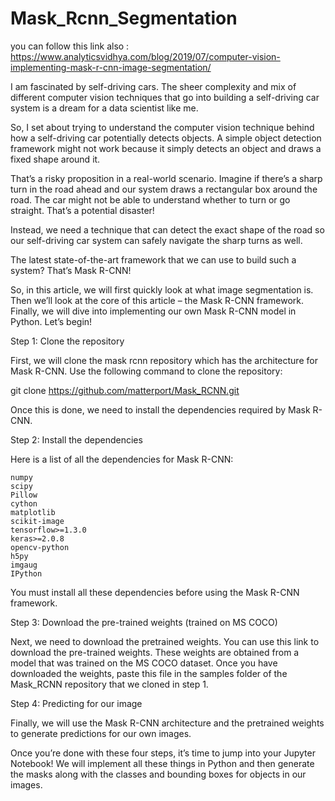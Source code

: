 # Mask_Rcnn_Segmentation 

you can follow this link also : https://www.analyticsvidhya.com/blog/2019/07/computer-vision-implementing-mask-r-cnn-image-segmentation/


I am fascinated by self-driving cars. The sheer complexity and mix of different computer vision techniques that go into building a self-driving car system is a dream for a data scientist like me.

So, I set about trying to understand the computer vision technique behind how a self-driving car potentially detects objects. A simple object detection framework might not work because it simply detects an object and draws a fixed shape around it.

That’s a risky proposition in a real-world scenario. Imagine if there’s a sharp turn in the road ahead and our system draws a rectangular box around the road. The car might not be able to understand whether to turn or go straight. That’s a potential disaster!

Instead, we need a technique that can detect the exact shape of the road so our self-driving car system can safely navigate the sharp turns as well.

The latest state-of-the-art framework that we can use to build such a system? That’s Mask R-CNN!

So, in this article, we will first quickly look at what image segmentation is. Then we’ll look at the core of this article – the Mask R-CNN framework. Finally, we will dive into implementing our own Mask R-CNN model in Python. Let’s begin!


Step 1: Clone the repository

First, we will clone the mask rcnn repository which has the architecture for Mask R-CNN. Use the following command to clone the repository:

git clone https://github.com/matterport/Mask_RCNN.git

Once this is done, we need to install the dependencies required by Mask R-CNN.

 
Step 2: Install the dependencies

Here is a list of all the dependencies for Mask R-CNN:

    numpy
    scipy
    Pillow
    cython
    matplotlib
    scikit-image
    tensorflow>=1.3.0
    keras>=2.0.8
    opencv-python
    h5py
    imgaug
    IPython

You must install all these dependencies before using the Mask R-CNN framework.

 
Step 3: Download the pre-trained weights (trained on MS COCO)

Next, we need to download the pretrained weights. You can use this link to download the pre-trained weights. These weights are obtained from a model that was trained on the MS COCO dataset. Once you have downloaded the weights, paste this file in the samples folder of the Mask_RCNN repository that we cloned in step 1.

 
Step 4: Predicting for our image

Finally, we will use the Mask R-CNN architecture and the pretrained weights to generate predictions for our own images.

Once you’re done with these four steps, it’s time to jump into your Jupyter Notebook! We will implement all these things in Python and then generate the masks along with the classes and bounding boxes for objects in our images.
